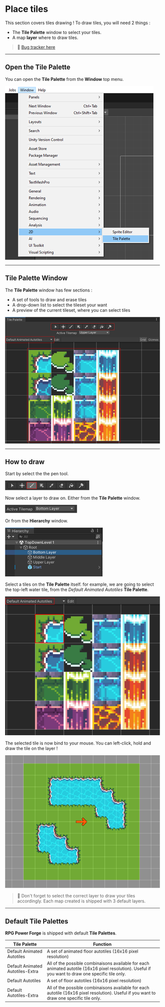 # Place tiles

This section covers tiles drawing ! To draw tiles, you will need 2 things :
* The **Tile Palette** window to select your tiles.
* A map **layer** where to draw tiles.

> 🐞 [Bug tracker here](https://trello.com/b/PIzgsYov/rpg-power-forge-road-map)

---
## Open the Tile Palette

You can open the **Tile Palette** from the **Window** top menu.

![open_tilepalette.png](./../media/place_tiles/open_tilepalette.png)

---
## Tile Palette Window

The **Tile Palette** window has few sections :
* A set of tools to draw and erase tiles
* A drop-down list to select the tileset your want
* A preview of the current tileset, where you can select tiles

![window_tilepalette.png](./../media/place_tiles/window_tilepalette.png)

---
## How to draw

Start by select the the pen tool.

![select_pen.png](./../media/place_tiles/select_pen.png)

Now select a layer to draw on. Either from the **Tile Palette** window.

![select_layer_1.png](./../media/place_tiles/select_layer_1.PNG)

Or from the **Hierarchy** window.

![select_layer_2.png](./../media/place_tiles/select_layer_2.PNG)

Select a tiles on the **Tile Palette** itself. for example, we are going to select the top-left water tile, from the  *Default Animated Autotiles* **Tile Palette**.

![select_tile.png](./../media/place_tiles/select_tile.png)

The selected tile is now bind to your mouse. You can left-click, hold and draw the tile on the layer !

![draw_tile.png](./../media/place_tiles/draw_tile.PNG)

> 🐲 Don't forget to select the correct layer to draw your tiles accordingly. Each map created is shipped with 3 default layers.

---
## Default Tile Palettes

**RPG Power Forge** is shipped with default **Tile Palettes**.

Tile Palette|Function
--------|--------
Default Animated Autotiles|A set of animated floor autotiles (16x16 pixel resolution)
Default Animated Autotiles-Extra|All of the possible combinaisons available for each animated autotile (16x16 pixel resolution). Useful if you want to draw one specific tile only.
Default Autotiles|A set of floor autotiles (16x16 pixel resolution)
Default Autotiles-Extra|All of the possible combinaisons available for each autotile (16x16 pixel resolution). Useful if you want to draw one specific tile only.
